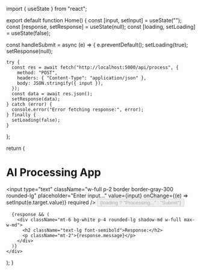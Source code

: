 import { useState } from "react";

export default function Home() {
  const [input, setInput] = useState("");
  const [response, setResponse] = useState(null);
  const [loading, setLoading] = useState(false);

  const handleSubmit = async (e) => {
    e.preventDefault();
    setLoading(true);
    setResponse(null);

    try {
      const res = await fetch("http://localhost:5000/api/process", {
        method: "POST",
        headers: { "Content-Type": "application/json" },
        body: JSON.stringify({ input }),
      });
      const data = await res.json();
      setResponse(data);
    } catch (error) {
      console.error("Error fetching response:", error);
    } finally {
      setLoading(false);
    }
  };

  return (
    <div className="min-h-screen flex flex-col items-center justify-center bg-gray-100 p-4">
      <h1 className="text-2xl font-bold mb-4">AI Processing App</h1>
      <form onSubmit={handleSubmit} className="bg-white p-6 rounded-lg shadow-lg w-full max-w-md">
        <input
          type="text"
          className="w-full p-2 border border-gray-300 rounded-lg"
          placeholder="Enter input..."
          value={input}
          onChange={(e) => setInput(e.target.value)}
          required
        />
        <button
          type="submit"
          className="w-full mt-4 bg-blue-500 text-white p-2 rounded-lg hover:bg-blue-600"
          disabled={loading}
        >
          {loading ? "Processing..." : "Submit"}
        </button>
      </form>

      {response && (
        <div className="mt-6 bg-white p-4 rounded-lg shadow-md w-full max-w-md">
          <h2 className="text-lg font-semibold">Response:</h2>
          <p className="mt-2">{response.message}</p>
        </div>
      )}
    </div>
  );
}

